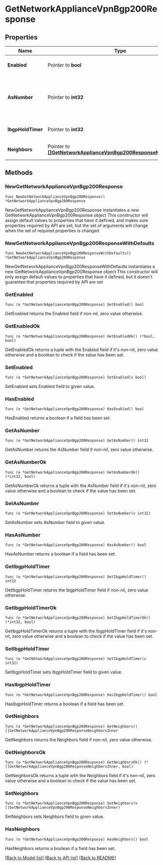 # GetNetworkApplianceVpnBgp200Response

## Properties

Name | Type | Description | Notes
------------ | ------------- | ------------- | -------------
**Enabled** | Pointer to **bool** | Whether BGP is enabled on the appliance | [optional] 
**AsNumber** | Pointer to **int32** | The number of the Autonomous System to which the appliance belongs | [optional] 
**IbgpHoldTimer** | Pointer to **int32** | The iBGP hold time in seconds | [optional] 
**Neighbors** | Pointer to [**[]GetNetworkApplianceVpnBgp200ResponseNeighborsInner**](GetNetworkApplianceVpnBgp200ResponseNeighborsInner.md) | List of eBGP neighbor configurations | [optional] 

## Methods

### NewGetNetworkApplianceVpnBgp200Response

`func NewGetNetworkApplianceVpnBgp200Response() *GetNetworkApplianceVpnBgp200Response`

NewGetNetworkApplianceVpnBgp200Response instantiates a new GetNetworkApplianceVpnBgp200Response object
This constructor will assign default values to properties that have it defined,
and makes sure properties required by API are set, but the set of arguments
will change when the set of required properties is changed

### NewGetNetworkApplianceVpnBgp200ResponseWithDefaults

`func NewGetNetworkApplianceVpnBgp200ResponseWithDefaults() *GetNetworkApplianceVpnBgp200Response`

NewGetNetworkApplianceVpnBgp200ResponseWithDefaults instantiates a new GetNetworkApplianceVpnBgp200Response object
This constructor will only assign default values to properties that have it defined,
but it doesn't guarantee that properties required by API are set

### GetEnabled

`func (o *GetNetworkApplianceVpnBgp200Response) GetEnabled() bool`

GetEnabled returns the Enabled field if non-nil, zero value otherwise.

### GetEnabledOk

`func (o *GetNetworkApplianceVpnBgp200Response) GetEnabledOk() (*bool, bool)`

GetEnabledOk returns a tuple with the Enabled field if it's non-nil, zero value otherwise
and a boolean to check if the value has been set.

### SetEnabled

`func (o *GetNetworkApplianceVpnBgp200Response) SetEnabled(v bool)`

SetEnabled sets Enabled field to given value.

### HasEnabled

`func (o *GetNetworkApplianceVpnBgp200Response) HasEnabled() bool`

HasEnabled returns a boolean if a field has been set.

### GetAsNumber

`func (o *GetNetworkApplianceVpnBgp200Response) GetAsNumber() int32`

GetAsNumber returns the AsNumber field if non-nil, zero value otherwise.

### GetAsNumberOk

`func (o *GetNetworkApplianceVpnBgp200Response) GetAsNumberOk() (*int32, bool)`

GetAsNumberOk returns a tuple with the AsNumber field if it's non-nil, zero value otherwise
and a boolean to check if the value has been set.

### SetAsNumber

`func (o *GetNetworkApplianceVpnBgp200Response) SetAsNumber(v int32)`

SetAsNumber sets AsNumber field to given value.

### HasAsNumber

`func (o *GetNetworkApplianceVpnBgp200Response) HasAsNumber() bool`

HasAsNumber returns a boolean if a field has been set.

### GetIbgpHoldTimer

`func (o *GetNetworkApplianceVpnBgp200Response) GetIbgpHoldTimer() int32`

GetIbgpHoldTimer returns the IbgpHoldTimer field if non-nil, zero value otherwise.

### GetIbgpHoldTimerOk

`func (o *GetNetworkApplianceVpnBgp200Response) GetIbgpHoldTimerOk() (*int32, bool)`

GetIbgpHoldTimerOk returns a tuple with the IbgpHoldTimer field if it's non-nil, zero value otherwise
and a boolean to check if the value has been set.

### SetIbgpHoldTimer

`func (o *GetNetworkApplianceVpnBgp200Response) SetIbgpHoldTimer(v int32)`

SetIbgpHoldTimer sets IbgpHoldTimer field to given value.

### HasIbgpHoldTimer

`func (o *GetNetworkApplianceVpnBgp200Response) HasIbgpHoldTimer() bool`

HasIbgpHoldTimer returns a boolean if a field has been set.

### GetNeighbors

`func (o *GetNetworkApplianceVpnBgp200Response) GetNeighbors() []GetNetworkApplianceVpnBgp200ResponseNeighborsInner`

GetNeighbors returns the Neighbors field if non-nil, zero value otherwise.

### GetNeighborsOk

`func (o *GetNetworkApplianceVpnBgp200Response) GetNeighborsOk() (*[]GetNetworkApplianceVpnBgp200ResponseNeighborsInner, bool)`

GetNeighborsOk returns a tuple with the Neighbors field if it's non-nil, zero value otherwise
and a boolean to check if the value has been set.

### SetNeighbors

`func (o *GetNetworkApplianceVpnBgp200Response) SetNeighbors(v []GetNetworkApplianceVpnBgp200ResponseNeighborsInner)`

SetNeighbors sets Neighbors field to given value.

### HasNeighbors

`func (o *GetNetworkApplianceVpnBgp200Response) HasNeighbors() bool`

HasNeighbors returns a boolean if a field has been set.


[[Back to Model list]](../README.md#documentation-for-models) [[Back to API list]](../README.md#documentation-for-api-endpoints) [[Back to README]](../README.md)


